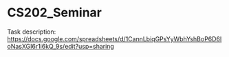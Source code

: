 # CS202_Seminar
Task description: https://docs.google.com/spreadsheets/d/1CannLbiqGPsYyWbhYshBoP6D6IoNasXGI6r1i6kQ_9s/edit?usp=sharing
